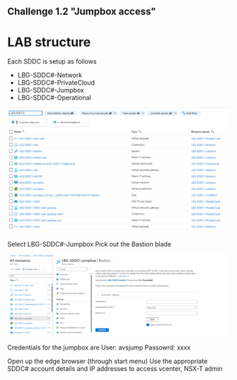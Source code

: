 Challenge 1.2
"Jumpbox access"
---


# LAB structure
Each SDDC is setup as follows
* LBG-SDDC#-Network
* LBG-SDDC#-PrivateCloud
* LBG-SDDC#-Jumpbox
* LBG-SDDC#-Operational

![images](/Images/LBGOverview1.png)

Select LBG-SDDC#-Jumpbox
Pick out the Bastion blade

![images](/Images/LBGOverview2.png)

Credentials for the jumpbox are
User: avsjump
Passowrd: xxxx

Open up the edge browser (through start menu)
Use the appropriate SDDC# account details and IP addresses to access vcenter, NSX-T admin


